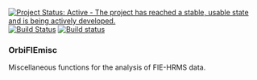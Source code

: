 [![Project Status: Active - The project has reached a stable, usable state and is being actively developed.](http://www.repostatus.org/badges/0.1.0/active.svg)](http://www.repostatus.org/#active) [![Build Status](https://travis-ci.org/jasenfinch/OrbiFIEmisc.svg)](https://travis-ci.org/jasenfinch/OrbiFIEmisc) [![Build status](https://ci.appveyor.com/api/projects/status/pg3jv0utmts9k0b3/branch/master?svg=true)](https://ci.appveyor.com/project/jasenfinch/orbifiemisc/branch/master)

### OrbiFIEmisc

Miscellaneous functions for the analysis of FIE-HRMS data.
